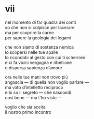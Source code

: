 # vii

nel momento di far quadra dei conti  
so che non si colpisce per lacerare  
ma per scoprire la carne  
per sapere la geologia dei legami

che non siamo di sostanza nemica  
lo scopersi nelle tue spalle  
lo riconobbi al gesto con cui ti schermivi  
e ci fa vicini vergogna e ribellione  
e dispersa sapienza d’amore

ora nelle tue mani non trovo più  
angoscia — di quella non voglio parlare —  
ma voto d’intelletto reciproco  
e lo so il segreto — che nascondi  
così bene — ma t'ho visto —

voglio che sia scelta  
il nostro primo incontro
